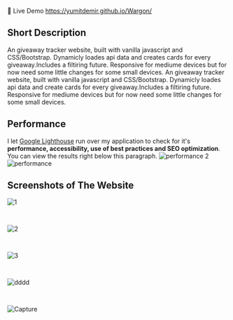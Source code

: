 🔴 Live Demo https://yumitdemir.github.io/Wargon/

## Short Description
An giveaway tracker website, built with vanilla javascript and CSS/Bootstrap. Dynamicly loades api data and creates cards for every giveaway.Includes a filtiring future. Responsive for mediume devices but for now need some little changes for some small devices.
An giveaway tracker website, built with vanilla javascript and CSS/Bootstrap. Dynamicly loades api data and create cards for every giveaway.Includes a filtiring future. Responsive for mediume devices but for now need some little changes for some small devices.

## Performance
I let [Google Lighthouse](https://chrome.google.com/webstore/detail/lighthouse/blipmdconlkpinefehnmjammfjpmpbjk?hl=de) run over my application to check for it's **performance, accessibility, use of best practices and SEO optimization**. You can view the results right below this paragraph.
![performance 2](https://user-images.githubusercontent.com/108368506/205437865-cbca7d47-5614-41ce-b57a-d502392ff598.PNG)
![performance](https://user-images.githubusercontent.com/108368506/205437867-f0b5e54b-bed9-450c-af81-b17bb6cf7d9c.PNG)
## Screenshots of The Website
![1](https://user-images.githubusercontent.com/108368506/205437860-ad8e1eb5-e751-4727-8322-aa7676748301.PNG)
<pre>                               </pre>
![2](https://user-images.githubusercontent.com/108368506/205437862-2ec66bb0-7847-437c-b394-89e30b1899af.PNG)
<pre>                               </pre>
![3](https://user-images.githubusercontent.com/108368506/205437858-b7d0fec2-cdcb-4154-af20-d2e61c3c2d12.PNG)
<pre>                               </pre>
![dddd](https://user-images.githubusercontent.com/108368506/205438381-b9c7a803-e4f9-4bcc-926c-e4eea66efabd.PNG)
<pre>                               </pre>
![Capture](https://user-images.githubusercontent.com/108368506/208518841-7694183f-621b-4cc8-a1cf-6bc2ef69db04.PNG)
